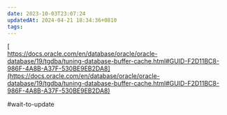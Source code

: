 ```yaml
---
date: 2023-10-03T23:07:24
updatedAt: 2024-04-21 18:34:36+0810
tags: 
---
```

[  
https://docs.oracle.com/en/database/oracle/oracle-database/19/tgdba/tuning-database-buffer-cache.html#GUID-F2D11BC8-986F-4A8B-A37F-530BE9EB2DA8](https://docs.oracle.com/en/database/oracle/oracle-database/19/tgdba/tuning-database-buffer-cache.html#GUID-F2D11BC8-986F-4A8B-A37F-530BE9EB2DA8)


#wait-to-update 